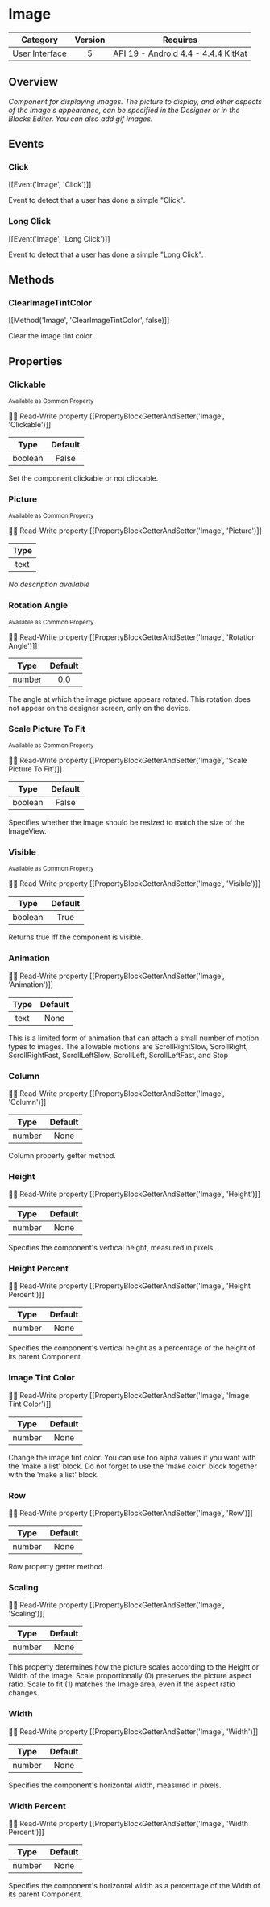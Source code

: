 # Image

| Category | Version | Requires |
|:--------:|:-------:|:--------:|
|User Interface|5|API 19 - Android 4.4 - 4.4.4 KitKat|

## Overview

_Component for displaying images.  The picture to display, and other aspects of the Image's appearance, can be specified in the Designer or in the Blocks Editor. You can also add gif images._

## Events

### Click

[[Event('Image', 'Click')]]

Event to detect that a user has done a simple "Click".

### Long Click

[[Event('Image', 'Long Click')]]

Event to detect that a user has done a simple "Long Click".

## Methods

### ClearImageTintColor

[[Method('Image', 'ClearImageTintColor', false)]]

Clear the image tint color.

## Properties

### Clickable

<small>Available as Common Property</small>

:eyes::pencil: Read-Write property
[[PropertyBlockGetterAndSetter('Image', 'Clickable')]]

| Type | Default |
|:----:|:-------:|
|boolean|False|

Set the component clickable or not clickable.

### Picture

<small>Available as Common Property</small>

:eyes::pencil: Read-Write property
[[PropertyBlockGetterAndSetter('Image', 'Picture')]]

| Type |
|:----:|
|text|

_No description available_

### Rotation Angle

<small>Available as Common Property</small>

:eyes::pencil: Read-Write property
[[PropertyBlockGetterAndSetter('Image', 'Rotation Angle')]]

| Type | Default |
|:----:|:-------:|
|number|0.0|

The angle at which the image picture appears rotated. This rotation does not appear on the designer screen, only on the device.

### Scale Picture To Fit

<small>Available as Common Property</small>

:eyes::pencil: Read-Write property
[[PropertyBlockGetterAndSetter('Image', 'Scale Picture To Fit')]]

| Type | Default |
|:----:|:-------:|
|boolean|False|

Specifies whether the image should be resized to match the size of the ImageView.

### Visible

<small>Available as Common Property</small>

:eyes::pencil: Read-Write property
[[PropertyBlockGetterAndSetter('Image', 'Visible')]]

| Type | Default |
|:----:|:-------:|
|boolean|True|

Returns true iff the component is visible.

### Animation



:eyes::pencil: Read-Write property
[[PropertyBlockGetterAndSetter('Image', 'Animation')]]

| Type | Default |
|:----:|:-------:|
|text|None|

This is a limited form of animation that can attach a small number of motion types to images.  The allowable motions are ScrollRightSlow, ScrollRight, ScrollRightFast, ScrollLeftSlow, ScrollLeft, ScrollLeftFast, and Stop

### Column



:eyes::pencil: Read-Write property
[[PropertyBlockGetterAndSetter('Image', 'Column')]]

| Type | Default |
|:----:|:-------:|
|number|None|

Column property getter method.

### Height



:eyes::pencil: Read-Write property
[[PropertyBlockGetterAndSetter('Image', 'Height')]]

| Type | Default |
|:----:|:-------:|
|number|None|

Specifies the component's vertical height, measured in pixels.

### Height Percent



:eyes::pencil: Read-Write property
[[PropertyBlockGetterAndSetter('Image', 'Height Percent')]]

| Type | Default |
|:----:|:-------:|
|number|None|

Specifies the component's vertical height as a percentage
 of the height of its parent Component.

### Image Tint Color



:eyes::pencil: Read-Write property
[[PropertyBlockGetterAndSetter('Image', 'Image Tint Color')]]

| Type | Default |
|:----:|:-------:|
|number|None|

Change the image tint color. You can use too alpha values if you want with the 'make a list' block. Do not forget to use the 'make color' block together with the 'make a list' block.

### Row



:eyes::pencil: Read-Write property
[[PropertyBlockGetterAndSetter('Image', 'Row')]]

| Type | Default |
|:----:|:-------:|
|number|None|

Row property getter method.

### Scaling



:eyes::pencil: Read-Write property
[[PropertyBlockGetterAndSetter('Image', 'Scaling')]]

| Type | Default |
|:----:|:-------:|
|number|None|

This property determines how the picture scales according to the Height or Width of the Image. Scale proportionally (0) preserves the picture aspect ratio. Scale to fit (1) matches the Image area, even if the aspect ratio changes.

### Width



:eyes::pencil: Read-Write property
[[PropertyBlockGetterAndSetter('Image', 'Width')]]

| Type | Default |
|:----:|:-------:|
|number|None|

Specifies the component's horizontal width, measured in pixels.

### Width Percent



:eyes::pencil: Read-Write property
[[PropertyBlockGetterAndSetter('Image', 'Width Percent')]]

| Type | Default |
|:----:|:-------:|
|number|None|

Specifies the component's horizontal width as a percentage
 of the Width of its parent Component.